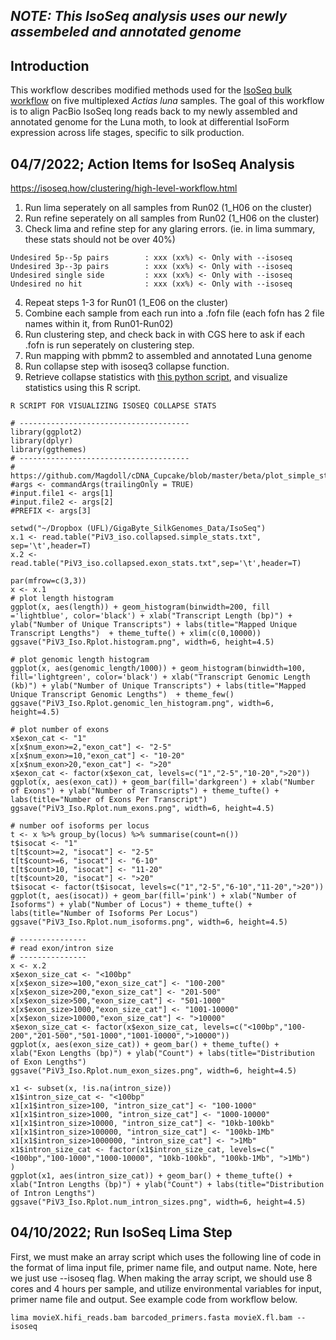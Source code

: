 ## _NOTE: This IsoSeq analysis uses our newly assembeled and annotated genome_ ##

## Introduction
This workflow describes modified methods used for the [IsoSeq bulk workflow](https://isoseq.how/clustering/cli-workflow.html) on five multiplexed _Actias luna_ samples. The goal of this workflow is to align PacBio IsoSeq long reads back to my newly assembled and annotated genome for the Luna moth, to look at differential IsoForm expression across life stages, specific to silk production.

## **04/7/2022; Action Items for IsoSeq Analysis**

https://isoseq.how/clustering/high-level-workflow.html

1. Run lima seperately on all samples from Run02 (1_H06 on the cluster)
2. Run refine seperately on all samples from Run02 (1_H06 on the cluster)
3. Check lima and refine step for any glaring errors. (ie. in lima summary, these stats should not be over 40%)

```
Undesired 5p--5p pairs        : xxx (xx%) <- Only with --isoseq
Undesired 3p--3p pairs        : xxx (xx%) <- Only with --isoseq
Undesired single side         : xxx (xx%) <- Only with --isoseq
Undesired no hit              : xxx (xx%) <- Only with --isoseq
```

4. Repeat steps 1-3 for Run01 (1_E06 on the cluster)
5. Combine each sample from each run into a .fofn file (each fofn has 2 file names within it, from Run01-Run02)
6. Run clustering step, and check back in with CGS here to ask if each .fofn is run seperately on clustering step.
7. Run mapping with pbmm2 to assembled and annotated Luna genome 
8. Run collapse step with isoseq3 collapse function.
9. Retrieve collapse statistics with [this python script](https://github.com/Magdoll/cDNA_Cupcake/wiki/Cupcake:-supporting-scripts-for-Iso-Seq-after-clustering-step#summarizing-and-plotting-transcriptexonintron-stats-after-collapse), and visualize statistics using this R script.

```
R SCRIPT FOR VISUALIZING ISOSEQ COLLAPSE STATS

# --------------------------------------
library(ggplot2)
library(dplyr)
library(ggthemes)
# --------------------------------------
# https://github.com/Magdoll/cDNA_Cupcake/blob/master/beta/plot_simple_stats_post_collapse.R
#args <- commandArgs(trailingOnly = TRUE)
#input.file1 <- args[1]
#input.file2 <- args[2]
#PREFIX <- args[3]

setwd("~/Dropbox (UFL)/GigaByte_SilkGenomes_Data/IsoSeq")
x.1 <- read.table("PiV3_iso.collapsed.simple_stats.txt", sep='\t',header=T)
x.2 <- read.table("PiV3_iso.collapsed.exon_stats.txt",sep='\t',header=T)

par(mfrow=c(3,3))
x <- x.1
# plot length histogram
ggplot(x, aes(length)) + geom_histogram(binwidth=200, fill ='lightblue', color='black') + xlab("Transcript Length (bp)") + ylab("Number of Unique Transcripts") + labs(title="Mapped Unique Transcript Lengths")  + theme_tufte() + xlim(c(0,10000))
ggsave("PiV3_Iso.Rplot.histogram.png", width=6, height=4.5)

# plot genomic length histogram
ggplot(x, aes(genomic_length/1000)) + geom_histogram(binwidth=100, fill='lightgreen', color='black') + xlab("Transcript Genomic Length (kb)") + ylab("Number of Unique Transcripts") + labs(title="Mapped Unique Transcript Genomic Lengths")  + theme_few()
ggsave("PiV3_Iso.Rplot.genomic_len_histogram.png", width=6, height=4.5)

# plot number of exons
x$exon_cat <- "1"
x[x$num_exon>=2,"exon_cat"] <- "2-5"
x[x$num_exon>=10,"exon_cat"] <- "10-20"
x[x$num_exon>20,"exon_cat"] <- ">20"
x$exon_cat <- factor(x$exon_cat, levels=c("1","2-5","10-20",">20"))
ggplot(x, aes(exon_cat)) + geom_bar(fill='darkgreen') + xlab("Number of Exons") + ylab("Number of Transcripts") + theme_tufte() + labs(title="Number of Exons Per Transcript")
ggsave("PiV3_Iso.Rplot.num_exons.png", width=6, height=4.5)

# number oof isoforms per locus
t <- x %>% group_by(locus) %>% summarise(count=n())
t$isocat <- "1"
t[t$count>=2, "isocat"] <- "2-5"
t[t$count>=6, "isocat"] <- "6-10"
t[t$count>10, "isocat"] <- "11-20"
t[t$count>20, "isocat"] <- ">20"
t$isocat <- factor(t$isocat, levels=c("1","2-5","6-10","11-20",">20"))
ggplot(t, aes(isocat)) + geom_bar(fill='pink') + xlab("Number of Isoforms") + ylab("Number of Locus") + theme_tufte() + labs(title="Number of Isoforms Per Locus")
ggsave("PiV3_Iso.Rplot.num_isoforms.png", width=6, height=4.5)

# ---------------
# read exon/intron size
# ---------------
x <- x.2
x$exon_size_cat <- "<100bp"
x[x$exon_size>=100,"exon_size_cat"] <- "100-200"
x[x$exon_size>200,"exon_size_cat"] <- "201-500"
x[x$exon_size>500,"exon_size_cat"] <- "501-1000"
x[x$exon_size>1000,"exon_size_cat"] <- "1001-10000"
x[x$exon_size>10000,"exon_size_cat"] <- ">10000"
x$exon_size_cat <- factor(x$exon_size_cat, levels=c("<100bp","100-200","201-500","501-1000","1001-10000",">10000"))
ggplot(x, aes(exon_size_cat)) + geom_bar() + theme_tufte() + xlab("Exon Lengths (bp)") + ylab("Count") + labs(title="Distribution of Exon Lengths")
ggsave("PiV3_Iso.Rplot.num_exon_sizes.png", width=6, height=4.5)

x1 <- subset(x, !is.na(intron_size))
x1$intron_size_cat <- "<100bp"
x1[x1$intron_size>100, "intron_size_cat"] <- "100-1000"
x1[x1$intron_size>1000, "intron_size_cat"] <- "1000-10000"
x1[x1$intron_size>10000, "intron_size_cat"] <- "10kb-100kb"
x1[x1$intron_size>100000, "intron_size_cat"] <- "100kb-1Mb"
x1[x1$intron_size>1000000, "intron_size_cat"] <- ">1Mb"
x1$intron_size_cat <- factor(x1$intron_size_cat, levels=c("<100bp","100-1000","1000-10000", "10kb-100kb", "100kb-1Mb", ">1Mb")
)
ggplot(x1, aes(intron_size_cat)) + geom_bar() + theme_tufte() + xlab("Intron Lengths (bp)") + ylab("Count") + labs(title="Distribution of Intron Lengths")
ggsave("PiV3_Iso.Rplot.num_intron_sizes.png", width=6, height=4.5)
```

## 04/10/2022; Run IsoSeq Lima Step 

First, we must make an array script which uses the following line of code in the format of lima input file, primer name file, and output name. Note, here we just use --isoseq flag. When making the array script, we should use 8 cores and 4 hours per sample, and utilize environmental variables for input, primer name file and output. See example code from workflow below.

```
lima movieX.hifi_reads.bam barcoded_primers.fasta movieX.fl.bam --isoseq
```



